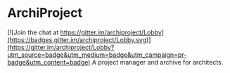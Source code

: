 # ArchiProject

[![Join the chat at https://gitter.im/archiproject/Lobby](https://badges.gitter.im/archiproject/Lobby.svg)](https://gitter.im/archiproject/Lobby?utm_source=badge&utm_medium=badge&utm_campaign=pr-badge&utm_content=badge)
A project manager and archive for architects.
